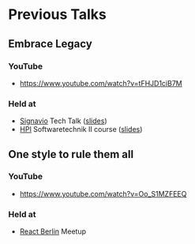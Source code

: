 # Previous Talks

## Embrace Legacy

### YouTube

- https://www.youtube.com/watch?v=tFHJD1ciB7M

### Held at

- [Signavio](https://www.signavio.com) Tech Talk ([slides](/slides/embrace-legacy/signavio-tech-talk.pdf))
- [HPI](https://hpi.de/plattner/teaching/archive/winter-term-201718/softwaretechnik-ii.html) Softwaretechnik II course ([slides](https://hpi.de/fileadmin/user_upload/fachgebiete/plattner/teaching/SoftwaretechnikII/2017/10_Philipp_Giese_deal_with_legacy.pdf))

## One style to rule them all

### YouTube

- https://www.youtube.com/watch?v=Oo_S1MZFEEQ

### Held at

- [React Berlin](https://www.meetup.com/de-DE/React-Berlin-Meetup/) Meetup
